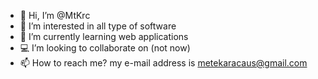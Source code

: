 - 👋 Hi, I’m @MtKrc
- 👀 I’m interested in all type of software
- 🌱 I’m currently learning web applications
- 💻 I’m looking to collaborate on (not now)
- 📫 How to reach me? my e-mail address is metekaracaus@gmail.com

<!---
MtKrc/MtKrc is a ✨ special ✨ repository because its `README.md` (this file) appears on your GitHub profile.
You can click the Preview link to take a look at your changes.
--->
